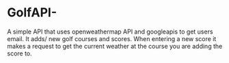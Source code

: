 # GolfAPI-
A simple API that uses openweathermap API and googleapis to get users email. It adds/ new golf courses and scores. When entering a new score it makes a request to get the current weather at the course you are adding the score to.
